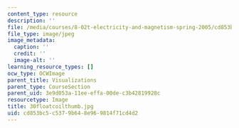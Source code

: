 ```yaml
---
content_type: resource
description: ''
file: /media/courses/8-02t-electricity-and-magnetism-spring-2005/cd853bc5c5379b648e969814f71cd4d2_30floatcoilthumb.jpg
file_type: image/jpeg
image_metadata:
  caption: ''
  credit: ''
  image-alt: ''
learning_resource_types: []
ocw_type: OCWImage
parent_title: Visualizations
parent_type: CourseSection
parent_uid: 3e9d053a-11ee-effa-00de-c3b42819928c
resourcetype: Image
title: 30floatcoilthumb.jpg
uid: cd853bc5-c537-9b64-8e96-9814f71cd4d2
---
```

